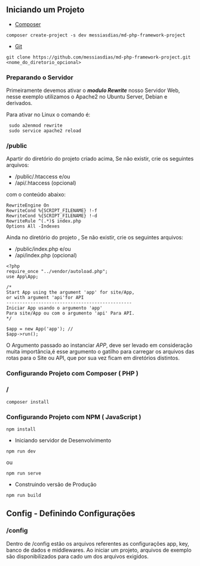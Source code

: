 ## Iniciando um Projeto

* [Composer](https://getcomposer.org/download/) 

```
composer create-project -s dev messiasdias/md-php-framework-project
```
* [Git](https://github.com/messiasdias/md-php-framework-project)
```
git clone https://github.com/messiasdias/md-php-framework-project.git <nome_do_diretorio_opcional>
```


### Preparando o Servidor
Primeiramente devemos ativar o ***modulo Rewrite*** nosso Servidor Web, nesse exemplo utilizamos o Apache2 no Ubuntu Server, Debian e derivados.

Para ativar no Linux o comando é:
```
 sudo a2enmod rewrite
 sudo service apache2 reload
```

### /public
Apartir do diretório do projeto criado acima, Se não existir, crie os seguintes arquivos:

* /public/.htaccess  e/ou 
* /api/.htaccess (opcional)

com o conteúdo abaixo:

```
RewriteEngine On
RewriteCond %{SCRIPT_FILENAME} !-f
RewriteCond %{SCRIPT_FILENAME} !-d
RewriteRule ^(.*)$ index.php
Options All -Indexes
```


Ainda no diretório do projeto , Se não existir, crie os seguintes arquivos:

*  /public/index.php  e/ou
*  /api/index.php (opcional)

```
<?php
require_once "../vendor/autoload.php";
use App\App;

/* 
Start App using the argument 'app' for site/App, 
or with argument 'api'for API
-----------------------------------------------
Iniciar App usando o argumento 'app' 
Para site/App ou com o argumento 'api' Para API.
*/

$app = new App('app'); // 
$app->run();
```

O Argumento passado ao instanciar *APP*, deve ser levado em consideração muita importância,é esse argumento o gatilho para carregar os arquivos das rotas para o Site ou API, que por sua vez ficam em diretórios distintos.


### Configurando Projeto com Composer ( PHP )

### /
```
composer install
```


### Configurando Projeto com NPM ( JavaScript )
```
npm install
```

* Iniciando servidor de Desenvolvimento
```
npm run dev 
```
ou 

```
npm run serve
```

* Construindo versão de Produção
```
npm run build
```


## Config - Definindo Configurações
### /config

Dentro de /config estão os arquivos referentes as configurações app, key, banco de dados e middlewares.
Ao iniciar um projeto, arquivos de exemplo são disponibilizados para cado um dos arquivos exigidos.
